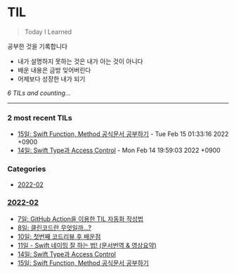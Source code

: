 # TIL
> Today I Learned

공부한 것을 기록합니다
- 내가 설명하지 못하는 것은 내가 아는 것이 아니다
- 배운 내용은 금방 잊어버린다
- 어제보다 성장한 내가 되기


_6 TILs and counting..._

---

### 2 most recent TILs

- [15일: Swift Function, Method 공식문서 공부하기](2022-02/20220215.md) - Tue Feb 15 01:33:16 2022 +0900
- [14일: Swift Type과 Access Control](2022-02/20220214.md) - Mon Feb 14 19:59:03 2022 +0900

### Categories

- [2022-02](#2022-02)

### [2022-02](#2022-02)
- [7일: GitHub Action을 이용한 TIL 자동화 작성법](2022-02/20220207.md)
- [8일: 클린코드란 무엇일까...?](2022-02/20220208.md)
- [10일: 첫번째 코드리뷰 후 배운점](2022-02/20220210.md)
- [11일 - Swift 네이밍 잘 하는 법! (문서번역 & 영상요약)](2022-02/20220211.md)
- [14일: Swift Type과 Access Control](2022-02/20220214.md)
- [15일: Swift Function, Method 공식문서 공부하기](2022-02/20220215.md)

[1]: https://simonwillison.net/2020/Apr/20/self-rewriting-readme/
[2]: https://github.com/jbranchaud/til

